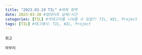 ```yaml
---
title: "2023.03.19 TIL" #제목 영역
date: 2023-03-20 #업데이트 날짜/시간
categories: [TIL] #카테고리를 나눠줄 수 있음?! TIL, WIL, Project
tags: [TIL] #태그예시: TIL, WIL, Project
---
```


`회고`

`마무리`
